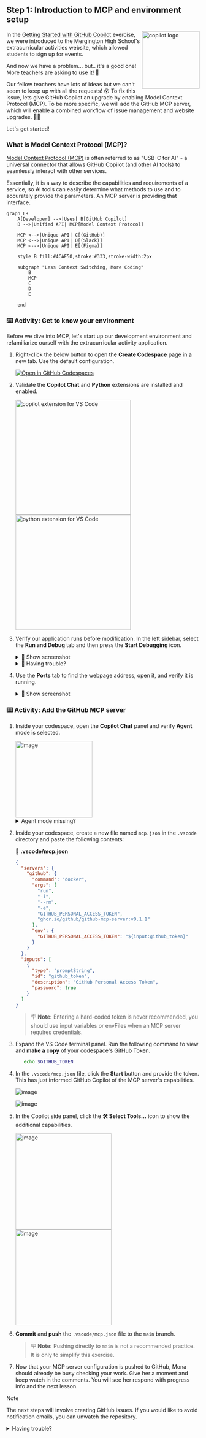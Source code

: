 ## Step 1: Introduction to MCP and environment setup

<img width="150" align="right" alt="copilot logo" src="https://github.com/user-attachments/assets/4d22496d-850b-4785-aafe-11cba03cd5f2" />

In the [Getting Started with GitHub Copilot](https://github.com/skills/getting-started-with-github-copilot) exercise, we were introduced to the Mergington High School's extracurricular activities website, which allowed students to sign up for events.

And now we have a problem... but.. it's a good one! More teachers are asking to use it! 🎉

Our fellow teachers have lots of ideas but we can't seem to keep up with all the requests! 😮 To fix this issue, lets give GitHub Copilot an upgrade by enabling Model Context Protocol (MCP). To be more specific, we will add the GitHub MCP server, which will enable a combined workflow of issue management and website upgrades. 🧑‍🚀

Let's get started!

### What is Model Context Protocol (MCP)?

[Model Context Protocol (MCP)](https://modelcontextprotocol.io/introduction) is often referred to as "USB-C for AI" - a universal connector that allows GitHub Copilot (and other AI tools) to seamlessly interact with other services.

Essentially, it is a way to describe the capabilities and requirements of a service, so AI tools can easily determine what methods to use and to accurately provide the parameters. An MCP server is providing that interface.

```mermaid
graph LR
    A[Developer] -->|Uses| B[GitHub Copilot]
    B -->|Unified API| MCP[Model Context Protocol]

    MCP <-->|Unique API| C[(GitHub)]
    MCP <-->|Unique API| D[(Slack)]
    MCP <-->|Unique API| E[(Figma)]

    style B fill:#4CAF50,stroke:#333,stroke-width:2px

    subgraph "Less Context Switching, More Coding"
        B
        MCP
        C
        D
        E

    end
```

### :keyboard: Activity: Get to know your environment

Before we dive into MCP, let's start up our development environment and refamiliarize ourself with the extracurricular activity application.

1. Right-click the below button to open the **Create Codespace** page in a new tab. Use the default configuration.

   [![Open in GitHub Codespaces](https://github.com/codespaces/badge.svg)](https://codespaces.new/{{full_repo_name}}?quickstart=1)

1. Validate the **Copilot Chat** and **Python** extensions are installed and enabled.

   <img width="300" alt="copilot extension for VS Code" src="https://github.com/user-attachments/assets/ef1ef984-17fc-4b20-a9a6-65a866def468" /><br/>
   <img width="300" alt="python extension for VS Code" src="https://github.com/user-attachments/assets/3040c0f5-1658-47e2-a439-20504a384f77" />

1. Verify our application runs before modification. In the left sidebar, select the **Run and Debug** tab and then press the **Start Debugging** icon.

   <details>
   <summary>📸 Show screenshot</summary><br/>

   <img width="300" alt="run and debug" src="https://github.com/user-attachments/assets/50b27f2a-5eab-4827-9343-ab5bce62357e" />

   </details>

   <details>
   <summary>🤷 Having trouble?</summary><br/>

   If the **Run and Debug** area is empty, try reloading VS Code: Open the command palette (`Ctrl`+`Shift`+`P`) and search for `Developer: Reload Window`.

   <img width="300" alt="empty run and debug panel" src="https://github.com/user-attachments/assets/0dbf1407-3a97-401a-a630-f462697082d6" />

   </details>

1. Use the **Ports** tab to find the webpage address, open it, and verify it is running.

   <details>
   <summary>📸 Show screenshot</summary><br/>

   <img width="350" alt="ports tab" src="https://github.com/user-attachments/assets/8d24d6b5-202d-4109-8174-2f0d1e4d8d44" />

   ![Screenshot of Mergington High School WebApp](https://github.com/user-attachments/assets/5cb88d53-d948-457e-9f4b-403d697fa93a)

   </details>

### :keyboard: Activity: Add the GitHub MCP server

1. Inside your codespace, open the **Copilot Chat** panel and verify **Agent** mode is selected.

   <img width="200" alt="image" src="https://github.com/user-attachments/assets/201e08ab-14a0-48bf-824e-ba4f8f43f8ab" />

   <details>
   <summary>Agent mode missing?</summary><br/>

   - Verify VS Code is at least `v1.99.0`.
   - Verify the Copilot extension is at least `v1.296.0`.
   - Check if Agent mode is enabled in your [user or workspace settings](https://code.visualstudio.com/docs/configure/settings#_workspace-settings).

      <img width="300" alt="image" src="https://github.com/user-attachments/assets/407a79dd-707e-471b-b56b-1938aece4ad8" />

   </details>

1. Inside your codespace, create a new file named `mcp.json` in the `.vscode` directory and paste the following contents:

   📄 **.vscode/mcp.json**

   ```json
   {
     "servers": {
       "github": {
         "command": "docker",
         "args": [
           "run",
           "-i",
           "--rm",
           "-e",
           "GITHUB_PERSONAL_ACCESS_TOKEN",
           "ghcr.io/github/github-mcp-server:v0.1.1"
         ],
         "env": {
           "GITHUB_PERSONAL_ACCESS_TOKEN": "${input:github_token}"
         }
       }
     },
     "inputs": [
       {
         "type": "promptString",
         "id": "github_token",
         "description": "GitHub Personal Access Token",
         "password": true
       }
     ]
   }
   ```

   > :placard: **Note:** Entering a hard-coded token is never recommended, you should use input variables or envFiles when an MCP server requires credentials.

1. Expand the VS Code terminal panel. Run the following command to view and **make a copy** of your codespace's GitHub Token.

   ```bash
      echo $GITHUB_TOKEN
   ```

1. In the `.vscode/mcp.json` file, click the **Start** button and provide the token. This has just informed GitHub Copilot of the MCP server's capabilities.

   ![image](https://github.com/user-attachments/assets/62ee9c06-e9d4-44e4-b6df-f93417474af2)

   ![image](https://github.com/user-attachments/assets/33195908-affe-488f-afef-e759498d1fe8)

1. In the Copilot side panel, click the **🛠️ Select Tools...** icon to show the additional capabilities.

   <img width="250" alt="image" src="https://github.com/user-attachments/assets/95af044c-3f26-4f5c-b933-7630db72eb67" />

   <img width="250" alt="image" src="https://github.com/user-attachments/assets/99178d1b-adbe-4cf4-ab9c-3a4d29918a13" />

1. **Commit** and **push** the `.vscode/mcp.json` file to the `main` branch.

   > 🪧 **Note:** Pushing directly to `main` is not a recommended practice. It is only to simplify this exercise.

1. Now that your MCP server configuration is pushed to GitHub, Mona should already be busy checking your work. Give her a moment and keep watch in the comments. You will see her respond with progress info and the next lesson.

> [!NOTE]
> The next steps will involve creating GitHub issues. If you would like to avoid notification emails, you can unwatch the repository.

<details>
<summary>Having trouble?</summary><br/>

Make sure:

- Your `.vscode/mcp.json` file is similar to the example provided.
- You pushed the changes to the `main` branch.

</details>
